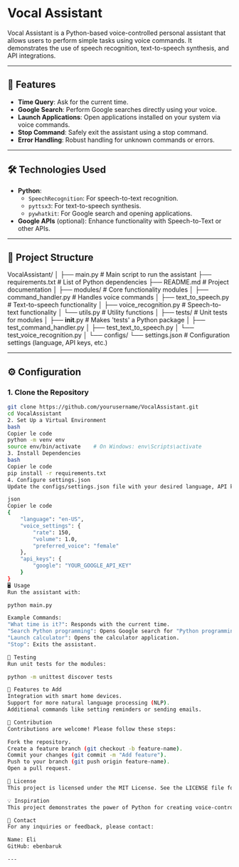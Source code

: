 # Vocal Assistant

Vocal Assistant is a Python-based voice-controlled personal assistant that allows users to perform simple tasks using voice commands. It demonstrates the use of speech recognition, text-to-speech synthesis, and API integrations.

---

## 🚀 Features

- **Time Query**: Ask for the current time.
- **Google Search**: Perform Google searches directly using your voice.
- **Launch Applications**: Open applications installed on your system via voice commands.
- **Stop Command**: Safely exit the assistant using a stop command.
- **Error Handling**: Robust handling for unknown commands or errors.

---

## 🛠️ Technologies Used

- **Python**:
  - `SpeechRecognition`: For speech-to-text recognition.
  - `pyttsx3`: For text-to-speech synthesis.
  - `pywhatkit`: For Google search and opening applications.
- **Google APIs** (optional): Enhance functionality with Speech-to-Text or other APIs.

---

## 📂 Project Structure

VocalAssistant/
│
├── main.py                    # Main script to run the assistant
├── requirements.txt           # List of Python dependencies
├── README.md                  # Project documentation
│
├── modules/                   # Core functionality modules
│   ├── command_handler.py     # Handles voice commands
│   ├── text_to_speech.py      # Text-to-speech functionality
│   ├── voice_recognition.py   # Speech-to-text functionality
│   └── utils.py               # Utility functions
│
├── tests/                     # Unit tests for modules
│   ├── __init__.py            # Makes 'tests' a Python package
│   ├── test_command_handler.py
│   ├── test_text_to_speech.py
│   └── test_voice_recognition.py
│
└── configs/
    └── settings.json          # Configuration settings (language, API keys, etc.)

---

## ⚙️ Configuration

### 1. **Clone the Repository**
```bash
git clone https://github.com/yourusername/VocalAssistant.git
cd VocalAssistant
2. Set Up a Virtual Environment
bash
Copier le code
python -m venv env
source env/bin/activate    # On Windows: env\Scripts\activate
3. Install Dependencies
bash
Copier le code
pip install -r requirements.txt
4. Configure settings.json
Update the configs/settings.json file with your desired language, API keys, and other settings. Example:

json
Copier le code
{
    "language": "en-US",
    "voice_settings": {
        "rate": 150,
        "volume": 1.0,
        "preferred_voice": "female"
    },
    "api_keys": {
        "google": "YOUR_GOOGLE_API_KEY"
    }
}
🖥️ Usage
Run the assistant with:

python main.py

Example Commands:
"What time is it?": Responds with the current time.
"Search Python programming": Opens Google search for "Python programming".
"Launch calculator": Opens the calculator application.
"Stop": Exits the assistant.

🧪 Testing
Run unit tests for the modules:

python -m unittest discover tests

🌟 Features to Add
Integration with smart home devices.
Support for more natural language processing (NLP).
Additional commands like setting reminders or sending emails.

🤝 Contribution
Contributions are welcome! Please follow these steps:

Fork the repository.
Create a feature branch (git checkout -b feature-name).
Commit your changes (git commit -m "Add feature").
Push to your branch (git push origin feature-name).
Open a pull request.

📜 License
This project is licensed under the MIT License. See the LICENSE file for details.

💡 Inspiration
This project demonstrates the power of Python for creating voice-controlled applications. It serves as a practical example for anyone interested in AI, automation, or software development.

📧 Contact
For any inquiries or feedback, please contact:

Name: Eli
GitHub: ebenbaruk

---



